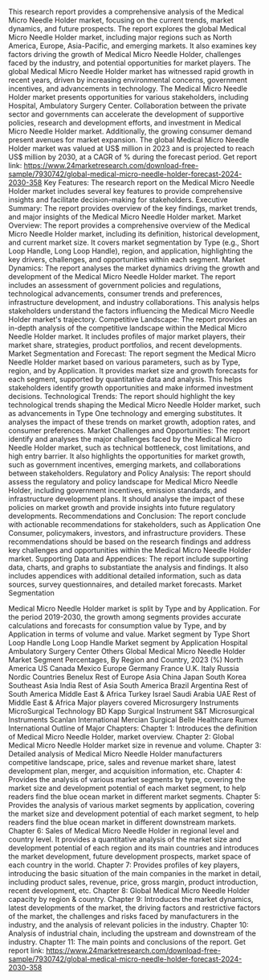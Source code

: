 This research report provides a comprehensive analysis of the Medical Micro Needle Holder market, focusing on the current trends, market dynamics, and future prospects. The report explores the global Medical Micro Needle Holder market, including major regions such as North America, Europe, Asia-Pacific, and emerging markets. It also examines key factors driving the growth of Medical Micro Needle Holder, challenges faced by the industry, and potential opportunities for market players.
The global Medical Micro Needle Holder market has witnessed rapid growth in recent years, driven by increasing environmental concerns, government incentives, and advancements in technology. The Medical Micro Needle Holder market presents opportunities for various stakeholders, including Hospital, Ambulatory Surgery Center. Collaboration between the private sector and governments can accelerate the development of supportive policies, research and development efforts, and investment in Medical Micro Needle Holder market. Additionally, the growing consumer demand present avenues for market expansion.
The global Medical Micro Needle Holder market was valued at US$ million in 2023 and is projected to reach US$ million by 2030, at a CAGR of % during the forecast period.
Get report link: https://www.24marketresearch.com/download-free-sample/7930742/global-medical-micro-needle-holder-forecast-2024-2030-358 
Key Features:
The research report on the Medical Micro Needle Holder market includes several key features to provide comprehensive insights and facilitate decision-making for stakeholders.
Executive Summary: The report provides overview of the key findings, market trends, and major insights of the Medical Micro Needle Holder market.
Market Overview: The report provides a comprehensive overview of the Medical Micro Needle Holder market, including its definition, historical development, and current market size. It covers market segmentation by Type (e.g., Short Loop Handle, Long Loop Handle), region, and application, highlighting the key drivers, challenges, and opportunities within each segment.
Market Dynamics: The report analyses the market dynamics driving the growth and development of the Medical Micro Needle Holder market. The report includes an assessment of government policies and regulations, technological advancements, consumer trends and preferences, infrastructure development, and industry collaborations. This analysis helps stakeholders understand the factors influencing the Medical Micro Needle Holder market's trajectory.
Competitive Landscape: The report provides an in-depth analysis of the competitive landscape within the Medical Micro Needle Holder market. It includes profiles of major market players, their market share, strategies, product portfolios, and recent developments.
Market Segmentation and Forecast: The report segment the Medical Micro Needle Holder market based on various parameters, such as by Type, region, and by Application. It provides market size and growth forecasts for each segment, supported by quantitative data and analysis. This helps stakeholders identify growth opportunities and make informed investment decisions.
Technological Trends: The report should highlight the key technological trends shaping the Medical Micro Needle Holder market, such as advancements in Type One technology and emerging substitutes. It analyses the impact of these trends on market growth, adoption rates, and consumer preferences.
Market Challenges and Opportunities: The report identify and analyses the major challenges faced by the Medical Micro Needle Holder market, such as technical bottleneck, cost limitations, and high entry barrier. It also highlights the opportunities for market growth, such as government incentives, emerging markets, and collaborations between stakeholders.
Regulatory and Policy Analysis: The report should assess the regulatory and policy landscape for Medical Micro Needle Holder, including government incentives, emission standards, and infrastructure development plans. It should analyse the impact of these policies on market growth and provide insights into future regulatory developments.
Recommendations and Conclusion: The report conclude with actionable recommendations for stakeholders, such as Application One Consumer, policymakers, investors, and infrastructure providers. These recommendations should be based on the research findings and address key challenges and opportunities within the Medical Micro Needle Holder market.
Supporting Data and Appendices: The report include supporting data, charts, and graphs to substantiate the analysis and findings. It also includes appendices with additional detailed information, such as data sources, survey questionnaires, and detailed market forecasts.
Market Segmentation

Medical Micro Needle Holder market is split by Type and by Application. For the period 2019-2030, the growth among segments provides accurate calculations and forecasts for consumption value by Type, and by Application in terms of volume and value.
Market segment by Type
Short Loop Handle
Long Loop Handle
Market segment by Application
Hospital
Ambulatory Surgery Center
Others
Global Medical Micro Needle Holder Market Segment Percentages, By Region and Country, 2023 (%)
North America
US
Canada
Mexico
Europe
Germany
France
U.K.
Italy
Russia
Nordic Countries
Benelux
Rest of Europe
Asia
China
Japan
South Korea
Southeast Asia
India
Rest of Asia
South America
Brazil
Argentina
Rest of South America
Middle East & Africa
Turkey
Israel
Saudi Arabia
UAE
Rest of Middle East & Africa
Major players covered
Microsurgery Instruments
MicroSurgical Technology
BD
Kapp Surgical Instrument
S&T Microsurgical Instruments
Scanlan International
Mercian Surgical
Belle Healthcare
Rumex International
Outline of Major Chapters:
Chapter 1: Introduces the definition of Medical Micro Needle Holder, market overview.
Chapter 2: Global Medical Micro Needle Holder market size in revenue and volume.
Chapter 3: Detailed analysis of Medical Micro Needle Holder manufacturers competitive landscape, price, sales and revenue market share, latest development plan, merger, and acquisition information, etc.
Chapter 4: Provides the analysis of various market segments by type, covering the market size and development potential of each market segment, to help readers find the blue ocean market in different market segments.
Chapter 5: Provides the analysis of various market segments by application, covering the market size and development potential of each market segment, to help readers find the blue ocean market in different downstream markets.
Chapter 6: Sales of Medical Micro Needle Holder in regional level and country level. It provides a quantitative analysis of the market size and development potential of each region and its main countries and introduces the market development, future development prospects, market space of each country in the world.
Chapter 7: Provides profiles of key players, introducing the basic situation of the main companies in the market in detail, including product sales, revenue, price, gross margin, product introduction, recent development, etc.
Chapter 8: Global Medical Micro Needle Holder capacity by region & country.
Chapter 9: Introduces the market dynamics, latest developments of the market, the driving factors and restrictive factors of the market, the challenges and risks faced by manufacturers in the industry, and the analysis of relevant policies in the industry.
Chapter 10: Analysis of industrial chain, including the upstream and downstream of the industry.
Chapter 11: The main points and conclusions of the report.
Get report link: https://www.24marketresearch.com/download-free-sample/7930742/global-medical-micro-needle-holder-forecast-2024-2030-358 
